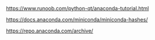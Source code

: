 



https://www.runoob.com/python-qt/anaconda-tutorial.html

https://docs.anaconda.com/miniconda/miniconda-hashes/

https://repo.anaconda.com/archive/



